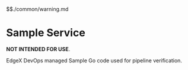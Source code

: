 $$./common/warning.md

# Sample Service

**NOT INTENDED FOR USE**.

EdgeX DevOps managed Sample Go code used for pipeline verification.

